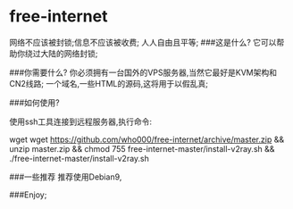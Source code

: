 # free-internet
网络不应该被封锁;信息不应该被收费;
		人人自由且平等;
###这是什么?
它可以帮助你绕过大陆的网络封锁;

###你需要什么?
你必须拥有一台国外的VPS服务器,当然它最好是KVM架构和CN2线路;
一个域名,一些HTML的源码,这将用于以假乱真;

###如何使用?

使用ssh工具连接到远程服务器,执行命令:

wget wget https://github.com/who000/free-internet/archive/master.zip && unzip master.zip && chmod 755 free-internet-master/install-v2ray.sh && ./free-internet-master/install-v2ray.sh

###一些推荐
推荐使用Debian9,

###Enjoy;
